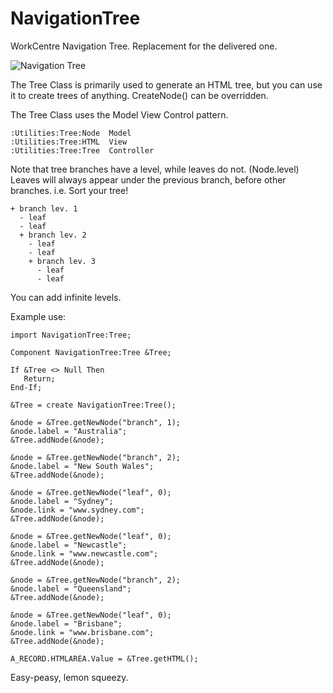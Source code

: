 # NavigationTree
WorkCentre Navigation Tree. Replacement for the delivered one.

![Navigation Tree](https://i.imgur.com/FKd6Q8h.png)

The Tree Class is primarily used to generate an HTML tree, but you can use it to create trees of anything. CreateNode() can be overridden.

The Tree Class uses the Model View Control pattern. 

```
:Utilities:Tree:Node  Model
:Utilities:Tree:HTML  View
:Utilities:Tree:Tree  Controller
```

Note that tree branches have a level, while leaves do not. (Node.level)
Leaves will always appear under the previous branch, before other branches.
i.e. Sort your tree!

```
+ branch lev. 1
  - leaf
  - leaf
  + branch lev. 2
    - leaf
    - leaf
    + branch lev. 3 
      - leaf
      - leaf
```

You can add infinite levels.

Example use:

```
import NavigationTree:Tree;

Component NavigationTree:Tree &Tree;

If &Tree <> Null Then
   Return;
End-If;

&Tree = create NavigationTree:Tree();

&node = &Tree.getNewNode("branch", 1);
&node.label = "Australia";
&Tree.addNode(&node);

&node = &Tree.getNewNode("branch", 2);
&node.label = "New South Wales";
&Tree.addNode(&node);

&node = &Tree.getNewNode("leaf", 0);
&node.label = "Sydney";
&node.link = "www.sydney.com";
&Tree.addNode(&node);

&node = &Tree.getNewNode("leaf", 0);
&node.label = "Newcastle";
&node.link = "www.newcastle.com";
&Tree.addNode(&node);

&node = &Tree.getNewNode("branch", 2);
&node.label = "Queensland";
&Tree.addNode(&node);

&node = &Tree.getNewNode("leaf", 0);
&node.label = "Brisbane";
&node.link = "www.brisbane.com";
&Tree.addNode(&node);

A_RECORD.HTMLAREA.Value = &Tree.getHTML();

```

Easy-peasy, lemon squeezy.
